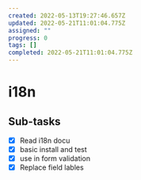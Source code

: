 ```yaml
---
created: 2022-05-13T19:27:46.657Z
updated: 2022-05-21T11:01:04.775Z
assigned: ""
progress: 0
tags: []
completed: 2022-05-21T11:01:04.775Z
---
```


# i18n

## Sub-tasks

- [x] Read i18n docu
- [x] basic install and test
- [x] use in form validation
- [x] Replace field lables
